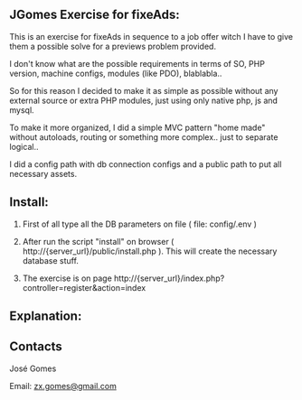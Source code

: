 ## JGomes Exercise for fixeAds:

This is an exercise for fixeAds in sequence to a job offer witch I have to give them a possible solve for a previews problem provided.

I don't know what are the possible requirements in terms of SO, PHP version, 
machine configs, modules (like PDO), blablabla.. 

So for this reason I decided to make it as simple as possible without any 
external source or extra PHP modules, just using only native php, js and mysql.

To make it more organized, I did a simple MVC pattern "home made" without 
autoloads, routing or something more complex.. just to separate logical..

I did a config path with db connection configs and a public path to put all necessary assets. 

## Install:

1) First of all type all the DB parameters on file ( file: config/.env )

2) After run the script "install" on browser ( http://{server_url}/public/install.php ). 
This will create the necessary database stuff.

3) The exercise is on page http://{server_url}/index.php?controller=register&action=index

## Explanation:

## Contacts

José Gomes

Email: zx.gomes@gmail.com

